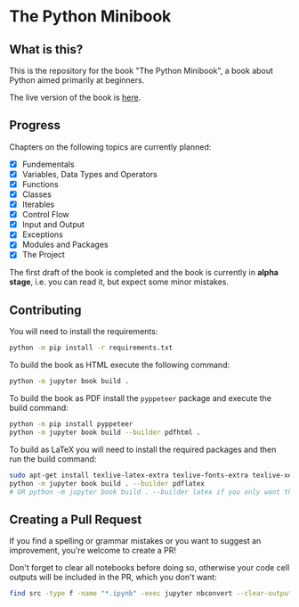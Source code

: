 # The Python Minibook

## What is this?

This is the repository for the book "The Python Minibook", a book about Python aimed primarily at beginners.

The live version of the book is [here](https://uhasker.github.io/the-python-minibook).

## Progress

Chapters on the following topics are currently planned:

- [x] Fundementals
- [x] Variables, Data Types and Operators
- [x] Functions
- [x] Classes
- [x] Iterables
- [x] Control Flow
- [x] Input and Output
- [x] Exceptions
- [x] Modules and Packages
- [x] The Project

The first draft of the book is completed and the book is currently in **alpha stage**, i.e. you can read it, but expect some minor mistakes.

## Contributing

You will need to install the requirements:

```sh
python -m pip install -r requirements.txt
```

To build the book as HTML execute the following command:

```sh
python -m jupyter book build .
```

To build the book as PDF install the `pyppeteer` package and execute the build command:

```sh
python -m pip install pyppeteer
python -m jupyter book build --builder pdfhtml .
```

To build as LaTeX you will need to install the required packages and then run the build command:

```sh
sudo apt-get install texlive-latex-extra texlive-fonts-extra texlive-xetex latexmk
python -m jupyter book build . --builder pdflatex
# OR python -m jupyter book build . --builder latex if you only want the LaTeX file
```

## Creating a Pull Request

If you find a spelling or grammar mistakes or you want to suggest an improvement, you're welcome to create a PR!

Don't forget to clear all notebooks before doing so, otherwise your code cell outputs will be included in the PR, which you don't want:

```sh
find src -type f -name "*.ipynb" -exec jupyter nbconvert --clear-output --inplace {} \;
```
